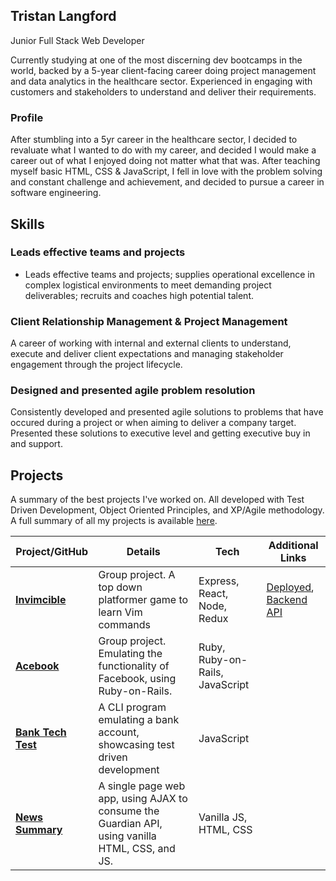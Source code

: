 ## Tristan Langford

Junior Full Stack Web Developer

Currently studying at one of the most discerning dev bootcamps in the world, backed by a 5-year client-facing career doing project management and data analytics in the healthcare sector. Experienced in engaging with customers and stakeholders to understand and deliver their requirements.

### Profile

After stumbling into a 5yr career in the healthcare sector, I decided to revaluate what I wanted to do with my career, and decided I would make a career out of what I enjoyed doing not matter what that was. After teaching myself basic HTML, CSS & JavaScript, I fell in love with the problem solving and constant challenge and achievement, and decided to pursue a career in software engineering.

## Skills

### Leads effective teams and projects
-	Leads effective teams and projects; supplies operational excellence in complex logistical environments to meet demanding project deliverables; recruits and coaches high potential talent.

### Client Relationship Management & Project Management

A career of working with internal and external clients to understand, execute and deliver client expectations and managing stakeholder engagement through the project lifecycle.

### Designed and presented agile problem resolution

Consistently developed and presented agile solutions to problems that have occured during a project or when aiming to deliver a company target. Presented these solutions to executive level and getting executive buy in and support.

## Projects

A summary of the best projects I've worked on. All developed with Test Driven Development, Object Oriented Principles, and XP/Agile methodology. A full summary of all my projects is available [here](projects.md).

| Project/GitHub          | Details                                                                                         | Tech                                | Additional Links                                                                                                         |
| ----------------------- | ----------------------------------------------------------------------------------------------- | ----------------------------------- | ------------------------------------------------------------------------------------------------------------------------ |
| **[Invimcible]**      | Group project. A top down platformer game to learn Vim commands                                   | Express, React, Node, Redux | [Deployed](https://vimvincible.netlify.app/), [Backend API](https://github.com/tristanlangford/invimcible_back_end)           |
| **[Acebook]**    | Group project. Emulating the functionality of Facebook, using Ruby-on-Rails.      | Ruby, Ruby-on-Rails, JavaScript            | |
| **[Bank Tech Test]**           | A CLI program emulating a bank account, showcasing test driven development        | JavaScript             |                                                                              |
| **[News Summary]**      | A single page web app, using AJAX to consume the Guardian API, using vanilla HTML, CSS, and JS. | Vanilla JS, HTML, CSS               |   


<!-- Consider skills relevant to software development. Then consider your best skills. Pick 2-4 skills and write a short descriptive paragraph for each one. You should demonstrate how capable you are at this skill with examples.

<!-- #### This Skill

<!-- - Experience
<!-- - Achievements
<!-- - Evidence

<!--#### Another Skill

<!--Descriptive paragraph of how capable you are at this skill and, if relevant, how it has developed.

<!-- - I achieved A during my work at B (job, or otherwise)
<!-- - I contributed to the growth of X while doing Y (job, or otherwise)
<!-- - I built this, made this, broke this, fixed this, etc.
<!-- - A link to some on-line evidence (blogs, videos, articles, etc.)

## Education

#### Makers Academy (May 2020 to August 2020)

- OOP, TDD, MVC, DDD
- Agile/XP
- Ruby, Rails, JavaScript
- RSpec, Jasmine

#### Oxford Brookes University (2011 to 2015)

- B.A. (Hons), Economics, Politics & International Relations
- 2:1

#### Any other qualifications

- Institute of Sales Management Certified Sales Course, 2016
- Association of Project Management Introductory Certificate, 2013

## Experience

**Collaborative Procurement Partnership** (Jan 2019 to May 2020)    
*Category Manager*  
- Supported the delivery of the Future Operating Model within the NHS, through managing the relationships and contract Management with NHS Trusts in the East of England.
-	Stakeholder management with Heads of Procurement and key suppliers, to deliver cost savings for the NHS through management of a national framework through the understanding and questioning of the customers requirements
-	Spend Analysis, reviewing current supplier pricing offers and comparing them to the framework. Detailed analysis and process approach to manipulating data to ensure it could be easily interpreted and delivered on the customers expectations

**Scandit** (Oct 2018 to Jan 2019)   
*Sales Development Representative*  
- Worked on developing sales pipeline and sales leads for a state of the art barcode scanning and augmented reality software company.
- Worked along side software engineers to understand the benefits and mindsets of software engineers in order to promote the technology

**Summit Medical Group** (Aug 2015 to Oct 2018)
*UK Commercial Manager*
-	Presented agile problem resolution and completed ad hoc process improvement projects:
  - Enhanced client satisfaction by replacing a key product, working closely with client to define requirements.
  - Resolved manufacturing back order problems; fixed root cause and improved ongoing efficiency through closer alignment of sales forecast to manufacturer production.
  - Prevented account loss by heading project that offered key change in product sterilisation technique.
- Introduced and administered Salesforce CRM; optimised configuration, supplied comprehensive training to sales teams and new starters; resolved ongoing ad hoc problems.
-	Managed portfolio of UK Sales Agents and developed strategy to introduce an internal sales team, including recruitment of high potential internal talent.
-	Coached Sales Agent to meet first year target, growing to over-performance of £98K; set ambitious but achievable objective, then provided one-to-one support, absorbing useful feedback on products and market.
-	Created persuasive marketing tools that clarified USPs with high impact distributor incentive scheme.

## Hobbies

- On a Saturday can be found standing in the "rabble" supporting Dulwich Hamlet FC
- Keep active through running, the gym and play 5-aside football at least once a week (pre-lockdown)

<!-- Project Links -->

[Invimcible]: https://github.com/RaeRachael/invimcible_front_end
[Acebook]: https://github.com/tristanlangford/acebook-brainaics
[Bank Tech Test]: https://github.com/tristanlangford/bank_tech_test
[News Summary]: https://github.com/tristanlangford/news-summary-challenge
